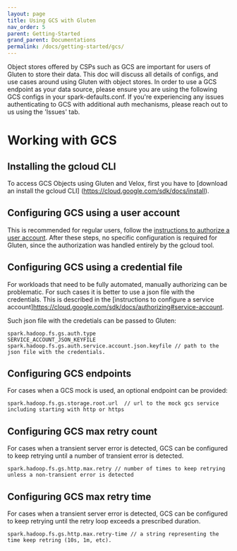 ```yaml
---
layout: page
title: Using GCS with Gluten
nav_order: 5
parent: Getting-Started
grand_parent: Documentations
permalink: /docs/getting-started/gcs/
---
```

Object stores offered by CSPs such as GCS are important for users of Gluten to store their data. This doc will discuss all details of configs, and use cases around using Gluten with object stores. In order to use a GCS endpoint as your data source, please ensure you are using the following GCS configs in your spark-defaults.conf. If you're experiencing any issues authenticating to GCS with additional auth mechanisms, please reach out to us using the 'Issues' tab.

# Working with GCS

## Installing the gcloud CLI

To access GCS Objects using Gluten and Velox, first you have to [download an install the gcloud CLI] (https://cloud.google.com/sdk/docs/install).


## Configuring GCS using a user account

This is recommended for regular users, follow the [instructions to authorize a user account](https://cloud.google.com/sdk/docs/authorizing#user-account).
After these steps, no specific configuration is required for Gluten, since the authorization was handled entirely by the gcloud tool.


## Configuring GCS using a credential file

For workloads that need to be fully automated, manually authorizing can be problematic. For such cases it is better to use a json file with the credentials.
This is described in the [instructions to configure a service account]https://cloud.google.com/sdk/docs/authorizing#service-account.

Such json file with the credetials can be passed to Gluten:

```shell
spark.hadoop.fs.gs.auth.type                         SERVICE_ACCOUNT_JSON_KEYFILE
spark.hadoop.fs.gs.auth.service.account.json.keyfile // path to the json file with the credentials.
```

## Configuring GCS endpoints

For cases when a GCS mock is used, an optional endpoint can be provided:
```shell
spark.hadoop.fs.gs.storage.root.url  // url to the mock gcs service including starting with http or https
```

## Configuring GCS max retry count

For cases when a transient server error is detected, GCS can be configured to keep retrying until a number of transient error is detected.
```shell
spark.hadoop.fs.gs.http.max.retry // number of times to keep retrying unless a non-transient error is detected
```

## Configuring GCS max retry time

For cases when a transient server error is detected, GCS can be configured to keep retrying until the retry loop exceeds a prescribed duration.
```shell
spark.hadoop.fs.gs.http.max.retry-time // a string representing the time keep retring (10s, 1m, etc).
```
